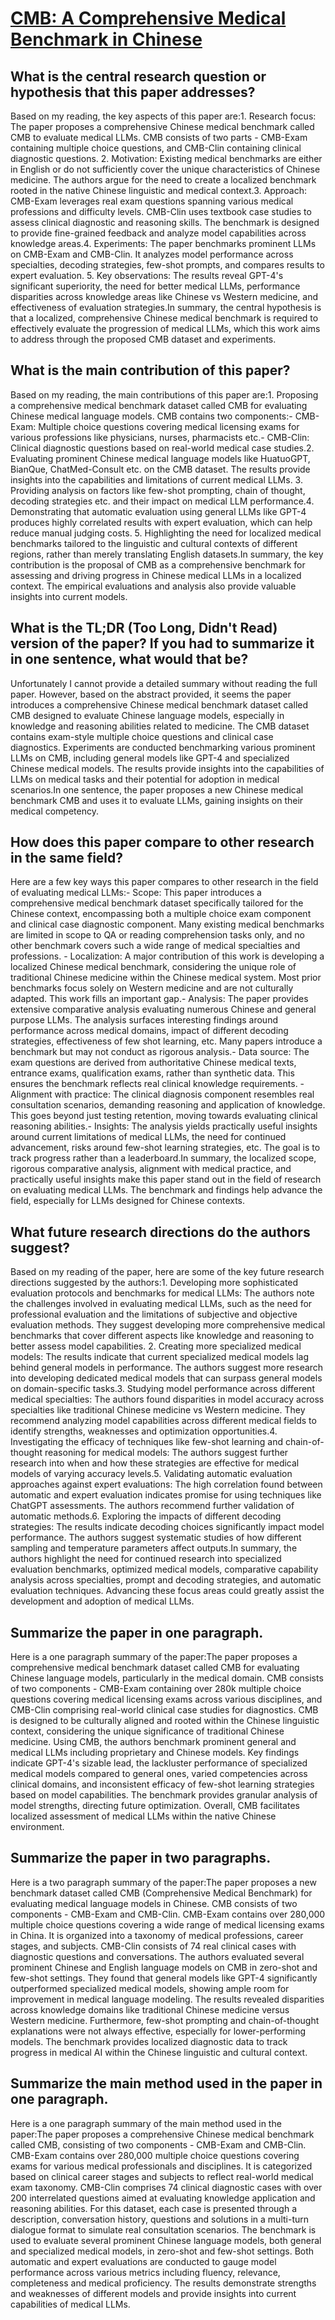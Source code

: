 # [CMB: A Comprehensive Medical Benchmark in Chinese](https://arxiv.org/abs/2308.08833)

## What is the central research question or hypothesis that this paper addresses?

Based on my reading, the key aspects of this paper are:1. Research focus: The paper proposes a comprehensive Chinese medical benchmark called CMB to evaluate medical LLMs. CMB consists of two parts - CMB-Exam containing multiple choice questions, and CMB-Clin containing clinical diagnostic questions. 2. Motivation: Existing medical benchmarks are either in English or do not sufficiently cover the unique characteristics of Chinese medicine. The authors argue for the need to create a localized benchmark rooted in the native Chinese linguistic and medical context.3. Approach: CMB-Exam leverages real exam questions spanning various medical professions and difficulty levels. CMB-Clin uses textbook case studies to assess clinical diagnostic and reasoning skills. The benchmark is designed to provide fine-grained feedback and analyze model capabilities across knowledge areas.4. Experiments: The paper benchmarks prominent LLMs on CMB-Exam and CMB-Clin. It analyzes model performance across specialties, decoding strategies, few-shot prompts, and compares results to expert evaluation. 5. Key observations: The results reveal GPT-4's significant superiority, the need for better medical LLMs, performance disparities across knowledge areas like Chinese vs Western medicine, and effectiveness of evaluation strategies.In summary, the central hypothesis is that a localized, comprehensive Chinese medical benchmark is required to effectively evaluate the progression of medical LLMs, which this work aims to address through the proposed CMB dataset and experiments.


## What is the main contribution of this paper?

Based on my reading, the main contributions of this paper are:1. Proposing a comprehensive medical benchmark dataset called CMB for evaluating Chinese medical language models. CMB contains two components:- CMB-Exam: Multiple choice questions covering medical licensing exams for various professions like physicians, nurses, pharmacists etc.- CMB-Clin: Clinical diagnostic questions based on real-world medical case studies.2. Evaluating prominent Chinese medical language models like HuatuoGPT, BianQue, ChatMed-Consult etc. on the CMB dataset. The results provide insights into the capabilities and limitations of current medical LLMs. 3. Providing analysis on factors like few-shot prompting, chain of thought, decoding strategies etc. and their impact on medical LLM performance.4. Demonstrating that automatic evaluation using general LLMs like GPT-4 produces highly correlated results with expert evaluation, which can help reduce manual judging costs. 5. Highlighting the need for localized medical benchmarks tailored to the linguistic and cultural contexts of different regions, rather than merely translating English datasets.In summary, the key contribution is the proposal of CMB as a comprehensive benchmark for assessing and driving progress in Chinese medical LLMs in a localized context. The empirical evaluations and analysis also provide valuable insights into current models.


## What is the TL;DR (Too Long, Didn't Read) version of the paper? If you had to summarize it in one sentence, what would that be?

Unfortunately I cannot provide a detailed summary without reading the full paper. However, based on the abstract provided, it seems the paper introduces a comprehensive Chinese medical benchmark dataset called CMB designed to evaluate Chinese language models, especially in knowledge and reasoning abilities related to medicine. The CMB dataset contains exam-style multiple choice questions and clinical case diagnostics. Experiments are conducted benchmarking various prominent LLMs on CMB, including general models like GPT-4 and specialized Chinese medical models. The results provide insights into the capabilities of LLMs on medical tasks and their potential for adoption in medical scenarios.In one sentence, the paper proposes a new Chinese medical benchmark CMB and uses it to evaluate LLMs, gaining insights on their medical competency.


## How does this paper compare to other research in the same field?

Here are a few key ways this paper compares to other research in the field of evaluating medical LLMs:- Scope: This paper introduces a comprehensive medical benchmark dataset specifically tailored for the Chinese context, encompassing both a multiple choice exam component and clinical case diagnostic component. Many existing medical benchmarks are limited in scope to QA or reading comprehension tasks only, and no other benchmark covers such a wide range of medical specialties and professions. - Localization: A major contribution of this work is developing a localized Chinese medical benchmark, considering the unique role of traditional Chinese medicine within the Chinese medical system. Most prior benchmarks focus solely on Western medicine and are not culturally adapted. This work fills an important gap.- Analysis: The paper provides extensive comparative analysis evaluating numerous Chinese and general purpose LLMs. The analysis surfaces interesting findings around performance across medical domains, impact of different decoding strategies, effectiveness of few shot learning, etc. Many papers introduce a benchmark but may not conduct as rigorous analysis.- Data source: The exam questions are derived from authoritative Chinese medical texts, entrance exams, qualification exams, rather than synthetic data. This ensures the benchmark reflects real clinical knowledge requirements. - Alignment with practice: The clinical diagnosis component resembles real consultation scenarios, demanding reasoning and application of knowledge. This goes beyond just testing retention, moving towards evaluating clinical reasoning abilities.- Insights: The analysis yields practically useful insights around current limitations of medical LLMs, the need for continued advancement, risks around few-shot learning strategies, etc. The goal is to track progress rather than a leaderboard.In summary, the localized scope, rigorous comparative analysis, alignment with medical practice, and practically useful insights make this paper stand out in the field of research on evaluating medical LLMs. The benchmark and findings help advance the field, especially for LLMs designed for Chinese contexts.


## What future research directions do the authors suggest?

Based on my reading of the paper, here are some of the key future research directions suggested by the authors:1. Developing more sophisticated evaluation protocols and benchmarks for medical LLMs: The authors note the challenges involved in evaluating medical LLMs, such as the need for professional evaluation and the limitations of subjective and objective evaluation methods. They suggest developing more comprehensive medical benchmarks that cover different aspects like knowledge and reasoning to better assess model capabilities. 2. Creating more specialized medical models: The results indicate that current specialized medical models lag behind general models in performance. The authors suggest more research into developing dedicated medical models that can surpass general models on domain-specific tasks.3. Studying model performance across different medical specialties: The authors found disparities in model accuracy across specialties like traditional Chinese medicine vs Western medicine. They recommend analyzing model capabilities across different medical fields to identify strengths, weaknesses and optimization opportunities.4. Investigating the efficacy of techniques like few-shot learning and chain-of-thought reasoning for medical models: The authors suggest further research into when and how these strategies are effective for medical models of varying accuracy levels.5. Validating automatic evaluation approaches against expert evaluations: The high correlation found between automatic and expert evaluation indicates promise for using techniques like ChatGPT assessments. The authors recommend further validation of automatic methods.6. Exploring the impacts of different decoding strategies: The results indicate decoding choices significantly impact model performance. The authors suggest systematic studies of how different sampling and temperature parameters affect outputs.In summary, the authors highlight the need for continued research into specialized evaluation benchmarks, optimized medical models, comparative capability analysis across specialties, prompt and decoding strategies, and automatic evaluation techniques. Advancing these focus areas could greatly assist the development and adoption of medical LLMs.


## Summarize the paper in one paragraph.

Here is a one paragraph summary of the paper:The paper proposes a comprehensive medical benchmark dataset called CMB for evaluating Chinese language models, particularly in the medical domain. CMB consists of two components - CMB-Exam containing over 280k multiple choice questions covering medical licensing exams across various disciplines, and CMB-Clin comprising real-world clinical case studies for diagnostics. CMB is designed to be culturally aligned and rooted within the Chinese linguistic context, considering the unique significance of traditional Chinese medicine. Using CMB, the authors benchmark prominent general and medical LLMs including proprietary and Chinese models. Key findings indicate GPT-4's sizable lead, the lackluster performance of specialized medical models compared to general ones, varied competencies across clinical domains, and inconsistent efficacy of few-shot learning strategies based on model capabilities. The benchmark provides granular analysis of model strengths, directing future optimization. Overall, CMB facilitates localized assessment of medical LLMs within the native Chinese environment.


## Summarize the paper in two paragraphs.

Here is a two paragraph summary of the paper:The paper proposes a new benchmark dataset called CMB (Comprehensive Medical Benchmark) for evaluating medical language models in Chinese. CMB consists of two components - CMB-Exam and CMB-Clin. CMB-Exam contains over 280,000 multiple choice questions covering a wide range of medical licensing exams in China. It is organized into a taxonomy of medical professions, career stages, and subjects. CMB-Clin consists of 74 real clinical cases with diagnostic questions and conversations. The authors evaluated several prominent Chinese and English language models on CMB in zero-shot and few-shot settings. They found that general models like GPT-4 significantly outperformed specialized medical models, showing ample room for improvement in medical language modeling. The results revealed disparities across knowledge domains like traditional Chinese medicine versus Western medicine. Furthermore, few-shot prompting and chain-of-thought explanations were not always effective, especially for lower-performing models. The benchmark provides localized diagnostic data to track progress in medical AI within the Chinese linguistic and cultural context.


## Summarize the main method used in the paper in one paragraph.

Here is a one paragraph summary of the main method used in the paper:The paper proposes a comprehensive Chinese medical benchmark called CMB, consisting of two components - CMB-Exam and CMB-Clin. CMB-Exam contains over 280,000 multiple choice questions covering exams for various medical professionals and disciplines. It is categorized based on clinical career stages and subjects to reflect real-world medical exam taxonomy. CMB-Clin comprises 74 clinical diagnostic cases with over 200 interrelated questions aimed at evaluating knowledge application and reasoning abilities. For this dataset, each case is presented through a description, conversation history, questions and solutions in a multi-turn dialogue format to simulate real consultation scenarios. The benchmark is used to evaluate several prominent Chinese language models, both general and specialized medical models, in zero-shot and few-shot settings. Both automatic and expert evaluations are conducted to gauge model performance across various metrics including fluency, relevance, completeness and medical proficiency. The results demonstrate strengths and weaknesses of different models and provide insights into current capabilities of medical LLMs.
